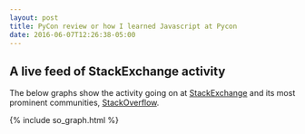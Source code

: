 ```yaml
---
layout: post
title: PyCon review or how I learned Javascript at Pycon
date: 2016-06-07T12:26:38-05:00
---
```


## A live feed of StackExchange activity

The below graphs show the activity going on at [StackExchange](stackexchange.com) and its most prominent communities, [StackOverflow](http://stackoverflow.com/).

{% include so_graph.html %}